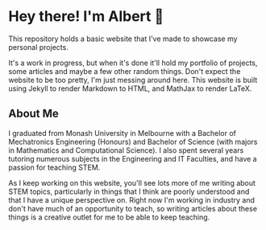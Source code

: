 # Hey there! I'm Albert 👋

This repository holds a basic website that I've made to showcase my personal projects.

It's a work in progress, but when it's done it'll hold my portfolio of projects, some articles and maybe a few other random things. Don't expect the website to be too pretty, I'm just messing around here. This website is built using Jekyll to render Markdown to HTML, and MathJax to render LaTeX.

## About Me 

I graduated from Monash University in Melbourne with a Bachelor of Mechatronics Engineering (Honours) and Bachelor of Science (with majors in Mathematics and Computational Science). I also spent several years tutoring numerous subjects in the Engineering and IT Faculties, and have a passion for teaching STEM.

As I keep working on this website, you'll see lots more of me writing about STEM topics, particularly in things that I think are poorly understood and that I have a unique perspective on. Right now I'm working in industry and don't have much of an opportunity to teach, so writing articles about these things is a creative outlet for me to be able to keep teaching.

